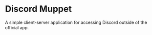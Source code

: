 # Discord Muppet
A simple client-server application for accessing Discord outside of the official app.
